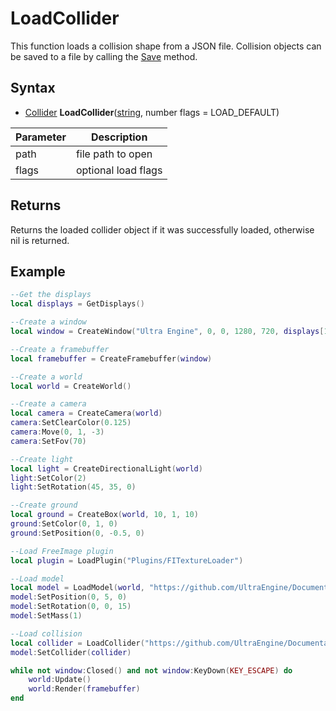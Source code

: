 # LoadCollider

This function loads a collision shape from a JSON file. Collision objects can be saved to a file by calling the [Save](Asset_Save.md) method.

## Syntax

- [Collider](Collider.md) __LoadCollider__([string](https://www.lua.org/manual/5.4/manual.html#6.4), number flags = LOAD_DEFAULT)

| Parameter | Description |
| --- | --- |
| path | file path to open |
| flags | optional load flags |

## Returns

Returns the loaded collider object if it was successfully loaded, otherwise nil is returned.

## Example

```lua
--Get the displays
local displays = GetDisplays()

--Create a window
local window = CreateWindow("Ultra Engine", 0, 0, 1280, 720, displays[1], WINDOW_CENTER | WINDOW_TITLEBAR)

--Create a framebuffer
local framebuffer = CreateFramebuffer(window)

--Create a world
local world = CreateWorld()

--Create a camera
local camera = CreateCamera(world)
camera:SetClearColor(0.125)
camera:Move(0, 1, -3)
camera:SetFov(70)

--Create light
local light = CreateDirectionalLight(world)
light:SetColor(2)
light:SetRotation(45, 35, 0)

--Create ground
local ground = CreateBox(world, 10, 1, 10)
ground:SetColor(0, 1, 0)
ground:SetPosition(0, -0.5, 0)

--Load FreeImage plugin
local plugin = LoadPlugin("Plugins/FITextureLoader")

--Load model
local model = LoadModel(world, "https://github.com/UltraEngine/Documentation/raw/master/Assets/Models/Containers/crate01.glb")
model:SetPosition(0, 5, 0)
model:SetRotation(0, 0, 15)
model:SetMass(1)

--Load collision
local collider = LoadCollider("https://github.com/UltraEngine/Documentation/raw/master/Assets/Models/Containers/crate01.phy")
model:SetCollider(collider)

while not window:Closed() and not window:KeyDown(KEY_ESCAPE) do
    world:Update()
    world:Render(framebuffer)
end
```
